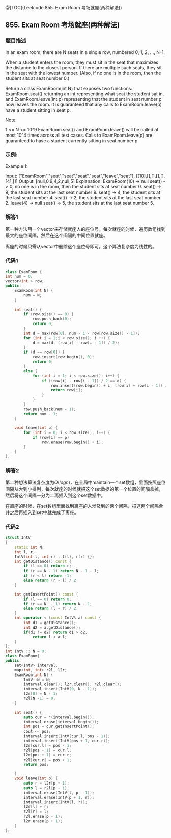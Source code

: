 @[TOC](Leetcode 855. Exam Room 考场就座(两种解法))

## 855. Exam Room 考场就座(两种解法)
### 题目描述
In an exam room, there are N seats in a single row, numbered 0, 1, 2, ..., N-1.

When a student enters the room, they must sit in the seat that maximizes the distance to the closest person.  If there are multiple such seats, they sit in the seat with the lowest number.  (Also, if no one is in the room, then the student sits at seat number 0.)

Return a class ExamRoom(int N) that exposes two functions: ExamRoom.seat() returning an int representing what seat the student sat in, and ExamRoom.leave(int p) representing that the student in seat number p now leaves the room.  It is guaranteed that any calls to ExamRoom.leave(p) have a student sitting in seat p.


Note:

1 <= N <= 10^9
ExamRoom.seat() and ExamRoom.leave() will be called at most 10^4 times across all test cases.
Calls to ExamRoom.leave(p) are guaranteed to have a student currently sitting in seat number p.

### 示例:

 

Example 1:

Input: ["ExamRoom","seat","seat","seat","seat","leave","seat"], [[10],[],[],[],[],[4],[]]
Output: [null,0,9,4,2,null,5]
Explanation:
ExamRoom(10) -> null
seat() -> 0, no one is in the room, then the student sits at seat number 0.
seat() -> 9, the student sits at the last seat number 9.
seat() -> 4, the student sits at the last seat number 4.
seat() -> 2, the student sits at the last seat number 2.
leave(4) -> null
seat() -> 5, the student sits at the last seat number 5.
​​​​​​​


### 解答1

第一种方法用一个vector来存储就座人的座位号，每次就座的时候，遍历数组找到最大的座位间隔，然后在这个间隔的中间位置就座。

离座的时候只需从vector中删除这个座位号即可。这个算法复杂度为线性的。

### 代码1

```cpp
class ExamRoom {
int num = 0;
vector<int > row;
public:
    ExamRoom(int N) {
        num = N;
    }
    
    int seat() {
        if (row.size() == 0) {
        	row.push_back(0);
        	return 0;
        }
        int d = max(row[0], num - 1 - row[row.size() - 1]);
        for (int i = 1;i < row.size(); i ++) {
        	d = max(d, (row[i] - row[i - 1]) / 2);
        }
        if (d == row[0]) {
        	row.insert(row.begin(), 0);
            return 0;
        }
        else {
        	for (int i = 1; i < row.size(); i++) {
        		if ((row[i] - row[i - 1]) / 2 == d) {
        			row.insert(row.begin() + i, (row[i] + row[i - 1]) / 2);
        			return row[i];
        		}
        	}
        }
        row.push_back(num - 1);
        return num - 1;
    }
    
    void leave(int p) {
        for (int i = 0; i < row.size(); i++) {
        	if (row[i] == p)
        		row.erase(row.begin() + i);
        }
    }
};
```

### 解答2

第二种想法算法复杂度为$O(logn)$，在全局中maintain一个set数组，里面按照座位间隔从大到小排列，每次就座的时候就把这个set数据的第一个位置的间隔拿掉，然后将这个间隔一分为二再插入到这个set数据中。

在离座的时候，在set数组里面找到离座的人涉及到的两个间隔，把这两个间隔合并之后再插入到set中就完成了离座。

### 代码2
```cpp
struct IntV
{
	static int N;
	int l, r;
	IntV(int l, int r) : l(l), r(r) {};
	int getDistance() const {
		if (l == 0) return r;
		if (r == N - 1) return N - 1 - l;
		if (r < l) return -1;
		else return (r - l) / 2;		
	} 

	int getInsertPoint() const {
		if (l == 0) return 0;
		if (r == N  - 1) return N - 1;
		else return (l + r) / 2; 
	}
	int operator < (const IntV& a) const {
		int d1 = getDistance();
		int d2 = a.getDistance();
		if(d1 != d2) return d1 > d2;
        	return l < a.l;
	}
};
int IntV :: N = 0;
class ExamRoom{
public:
	set<IntV> interval;
	map<int, int> r2l, l2r;
	ExamRoom(int N) {
		IntV::N = N;
		interval.clear(); l2r.clear(); r2l.clear();
		interval.insert(IntV(0, N - 1));
		l2r[0] = N - 1;
		r2l[N -1] = 0;
	}

	int seat() {
		auto cur = *(interval.begin());
		interval.erase(interval.begin());
		int pos = cur.getInsertPoint();
		cout << pos;
		interval.insert(IntV(cur.l, pos - 1));
		interval.insert(IntV(pos + 1, cur.r));
		l2r[cur.l] = pos - 1;
		r2l[pos - 1] = cur.l;
		l2r[pos + 1] = cur.r;
		r2l[cur.r] = pos + 1;
		return pos;

	}
	void leave(int p) {
		auto r = l2r[p + 1];
		auto l = r2l[p - 1];
		interval.erase(IntV(l, p - 1));
		interval.erase(IntV(p + 1, r));
		interval.insert(IntV(l, r));
		l2r[l] = r;
		r2l[r] = l;
		r2l.erase(p - 1);
		l2r.erase(p + 1);
	}
};
```

